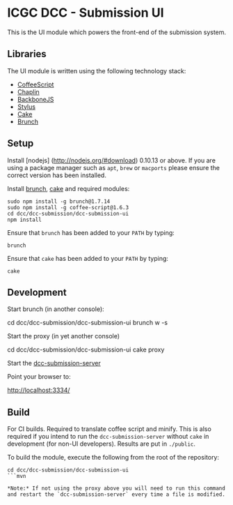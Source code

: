 # ICGC DCC - Submission UI

This is the UI module which powers the front-end of the submission system.

## Libraries

The UI module is written using the following technology stack:

- [CoffeeScript](http://coffeescript.org/)
- [Chaplin](http://chaplinjs.org/)
- [BackboneJS](http://backbonejs.org/)
- [Stylus](http://stylus-lang.com/)
- [Cake](http://coffeescript.org/documentation/docs/cake.html)
- [Brunch](http://brunch.io/)

## Setup

Install [nodejs] (http://nodejs.org/#download) 0.10.13 or above. If you are using a package manager such as `apt`, `brew` or `macports` please ensure the correct version has been installed.

Install [brunch](http://brunch.io/), [cake](http://coffeescript.org/documentation/docs/cake.html) and required modules:

```shell
sudo npm install -g brunch@1.7.14
sudo npm install -g coffee-script@1.6.3
cd dcc/dcc-submission/dcc-submission-ui
npm install
```

Ensure that `brunch` has been added to your `PATH` by typing:

```shell
brunch
```

Ensure that `cake` has been added to your `PATH` by typing:

```shell
cake
```

## Development

Start brunch (in another console):

   cd dcc/dcc-submission/dcc-submission-ui
   brunch w -s

Start the proxy (in yet another console)

   cd dcc/dcc-submission/dcc-submission-ui
   cake proxy

Start the [dcc-submission-server](../dcc-submission-server/README.md)

Point your browser to:

[http://localhost:3334/](http://localhost:3334/)


## Build

For CI builds. Required to translate coffee script and minify. This is also required if you intend to run the `dcc-submission-server` without `cake` in development (for non-UI developers). Results are put in `./public`.

To build the module, execute the following from the root of the repository:

```shell
cd dcc/dcc-submission/dcc-submission-ui
```mvn

*Note:* If not using the proxy above you will need to run this command and restart the `dcc-submission-server` every time a file is modified.
